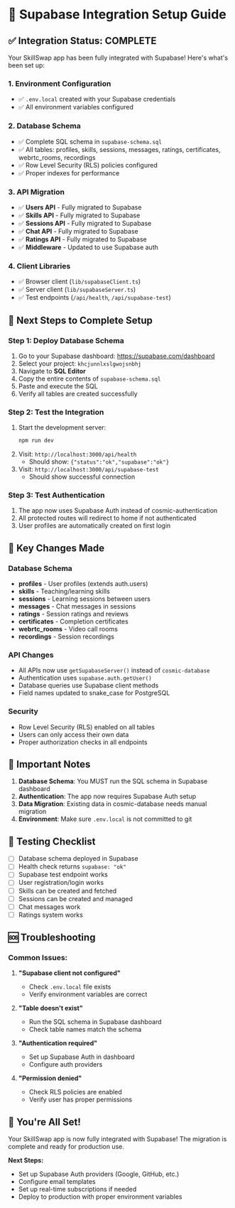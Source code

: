 # 🚀 Supabase Integration Setup Guide

## ✅ **Integration Status: COMPLETE**

Your SkillSwap app has been fully integrated with Supabase! Here's what's been set up:

### **1. Environment Configuration**
- ✅ `.env.local` created with your Supabase credentials
- ✅ All environment variables configured

### **2. Database Schema**
- ✅ Complete SQL schema in `supabase-schema.sql`
- ✅ All tables: profiles, skills, sessions, messages, ratings, certificates, webrtc_rooms, recordings
- ✅ Row Level Security (RLS) policies configured
- ✅ Proper indexes for performance

### **3. API Migration**
- ✅ **Users API** - Fully migrated to Supabase
- ✅ **Skills API** - Fully migrated to Supabase  
- ✅ **Sessions API** - Fully migrated to Supabase
- ✅ **Chat API** - Fully migrated to Supabase
- ✅ **Ratings API** - Fully migrated to Supabase
- ✅ **Middleware** - Updated to use Supabase auth

### **4. Client Libraries**
- ✅ Browser client (`lib/supabaseClient.ts`)
- ✅ Server client (`lib/supabaseServer.ts`)
- ✅ Test endpoints (`/api/health`, `/api/supabase-test`)

## 🎯 **Next Steps to Complete Setup**

### **Step 1: Deploy Database Schema**
1. Go to your Supabase dashboard: https://supabase.com/dashboard
2. Select your project: `khcjunnlxslgwojsnbhj`
3. Navigate to **SQL Editor**
4. Copy the entire contents of `supabase-schema.sql`
5. Paste and execute the SQL
6. Verify all tables are created successfully

### **Step 2: Test the Integration**
1. Start the development server:
   ```bash
   npm run dev
   ```
2. Visit: `http://localhost:3000/api/health`
   - Should show: `{"status":"ok","supabase":"ok"}`
3. Visit: `http://localhost:3000/api/supabase-test`
   - Should show successful connection

### **Step 3: Test Authentication**
1. The app now uses Supabase Auth instead of cosmic-authentication
2. All protected routes will redirect to home if not authenticated
3. User profiles are automatically created on first login

## 🔧 **Key Changes Made**

### **Database Schema**
- **profiles** - User profiles (extends auth.users)
- **skills** - Teaching/learning skills
- **sessions** - Learning sessions between users
- **messages** - Chat messages in sessions
- **ratings** - Session ratings and reviews
- **certificates** - Completion certificates
- **webrtc_rooms** - Video call rooms
- **recordings** - Session recordings

### **API Changes**
- All APIs now use `getSupabaseServer()` instead of `cosmic-database`
- Authentication uses `supabase.auth.getUser()`
- Database queries use Supabase client methods
- Field names updated to snake_case for PostgreSQL

### **Security**
- Row Level Security (RLS) enabled on all tables
- Users can only access their own data
- Proper authorization checks in all endpoints

## 🚨 **Important Notes**

1. **Database Schema**: You MUST run the SQL schema in Supabase dashboard
2. **Authentication**: The app now requires Supabase Auth setup
3. **Data Migration**: Existing data in cosmic-database needs manual migration
4. **Environment**: Make sure `.env.local` is not committed to git

## 🧪 **Testing Checklist**

- [ ] Database schema deployed in Supabase
- [ ] Health check returns `supabase: "ok"`
- [ ] Supabase test endpoint works
- [ ] User registration/login works
- [ ] Skills can be created and fetched
- [ ] Sessions can be created and managed
- [ ] Chat messages work
- [ ] Ratings system works

## 🆘 **Troubleshooting**

### **Common Issues:**

1. **"Supabase client not configured"**
   - Check `.env.local` file exists
   - Verify environment variables are correct

2. **"Table doesn't exist"**
   - Run the SQL schema in Supabase dashboard
   - Check table names match the schema

3. **"Authentication required"**
   - Set up Supabase Auth in dashboard
   - Configure auth providers

4. **"Permission denied"**
   - Check RLS policies are enabled
   - Verify user has proper permissions

## 🎉 **You're All Set!**

Your SkillSwap app is now fully integrated with Supabase! The migration is complete and ready for production use.

**Next Steps:**
- Set up Supabase Auth providers (Google, GitHub, etc.)
- Configure email templates
- Set up real-time subscriptions if needed
- Deploy to production with proper environment variables
